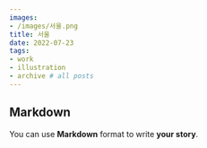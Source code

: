 ```yaml
---
images:
- /images/서울.png
title: 서울
date: 2022-07-23
tags:
- work
- illustration
- archive # all posts
---
```


## Markdown

You can use **Markdown** format to write **your story**.
